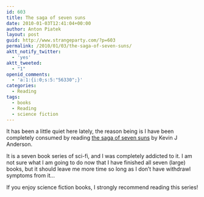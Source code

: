 ```yaml
---
id: 603
title: The saga of seven suns
date: 2010-01-03T12:41:04+00:00
author: Anton Piatek
layout: post
guid: http://www.strangeparty.com/?p=603
permalink: /2010/01/03/the-saga-of-seven-suns/
aktt_notify_twitter:
  - 'yes'
aktt_tweeted:
  - "1"
openid_comments:
  - 'a:1:{i:0;s:5:"56330";}'
categories:
  - Reading
tags:
  - books
  - Reading
  - science fiction
---
```

It has been a little quiet here lately, the reason being is I have been completely consumed by reading [the saga of seven suns](http://en.wikipedia.org/wiki/Saga_of_Seven_Suns) by Kevin J Anderson.

It is a seven book series of sci-fi, and I was completely addicted to it. I am not sure what I am going to do now that I have finished all seven (large) books, but it should leave me more time so long as I don&#8217;t have withdrawl symptoms from it&#8230;

If you enjoy science fiction books, I strongly recommend reading this series!